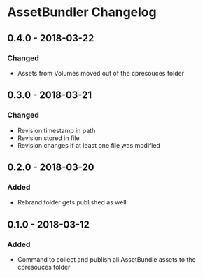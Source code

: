 # AssetBundler Changelog

## 0.4.0 - 2018-03-22
### Changed
- Assets from Volumes moved out of the cpresouces folder

## 0.3.0 - 2018-03-21
### Changed
- Revision timestamp in path
- Revision stored in file
- Revision changes if at least one file was modified

## 0.2.0 - 2018-03-20
### Added
- Rebrand folder gets published as well

## 0.1.0 - 2018-03-12
### Added
- Command to collect and publish all AssetBundle assets to the cpresouces folder
